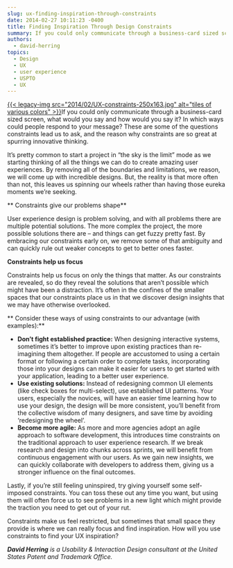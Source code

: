 ```yaml
---
slug: ux-finding-inspiration-through-constraints
date: 2014-02-27 10:11:23 -0400
title: Finding Inspiration Through Design Constraints
summary: If you could only communicate through a business-card sized screen, what would you say and how would you say it? In which ways could people respond to your message? These are some of the questions constraints lead us to ask, and the reason why constraints are so great
authors:
  - david-herring
topics:
  - Design
  - UX
  - user experience
  - USPTO
  - UX
---
```


[{{< legacy-img src="2014/02/UX-constraints-250x163.jpg" alt="tiles of various colors" >}}](https://s3.amazonaws.com/digitalgov/_legacy-img/2014/02/UX-constraints.jpg)If you could only communicate through a business-card sized screen, what would you say and how would you say it? In which ways could people respond to your message? These are some of the questions constraints lead us to ask, and the reason why constraints are so great at spurring innovative thinking.

It’s pretty common to start a project in “the sky is the limit” mode as we starting thinking of all the things we can do to create amazing user experiences. By removing all of the boundaries and limitations, we reason, we will come up with incredible designs. But, the reality is that more often than not, this leaves us spinning our wheels rather than having those eureka moments we’re seeking.

** Constraints give our problems shape**

User experience design is problem solving, and with all problems there are multiple potential solutions. The more complex the project, the more possible solutions there are &#8211; and things can get fuzzy pretty fast. By embracing our constraints early on, we remove some of that ambiguity and can quickly rule out weaker concepts to get to better ones faster.

**Constraints help us focus**

Constraints help us focus on only the things that matter. As our constraints are revealed, so do they reveal the solutions that aren’t possible which might have been a distraction. It’s often in the confines of the smaller spaces that our constraints place us in that we discover design insights that we may have otherwise overlooked.

** Consider these ways of using constraints to our advantage (with examples):**

  * **Don’t fight established practice:** When designing interactive systems, sometimes it’s better to improve upon existing practices than re-imagining them altogether. If people are accustomed to using a certain format or following a certain order to complete tasks, incorporating those into your designs can make it easier for users to get started with your application, leading to a better user experience.
  * **Use existing solutions:** Instead of redesigning common UI elements (like check boxes for multi-select), use established UI patterns. Your users, especially the novices, will have an easier time learning how to use your design, the design will be more consistent, you’ll benefit from the collective wisdom of many designers, and save time by avoiding &#8216;redesigning the wheel’.
  * **Become more agile:** As more and more agencies adopt an agile approach to software development, this introduces time constraints on the traditional approach to user experience research. If we break research and design into chunks across sprints, we will benefit from continuous engagement with our users. As we gain new insights, we can quickly collaborate with developers to address them, giving us a stronger influence on the final outcomes.

Lastly, if you’re still feeling uninspired, try giving yourself some self-imposed constraints. You can toss these out any time you want, but using them will often force us to see problems in a new light which might provide the traction you need to get out of your rut.

Constraints make us feel restricted, but sometimes that small space they provide is where we can really focus and find inspiration. How will you use constraints to find your UX inspiration?

_**David Herring** is a Usability & Interaction Design consultant at the United States Patent and Trademark Office._